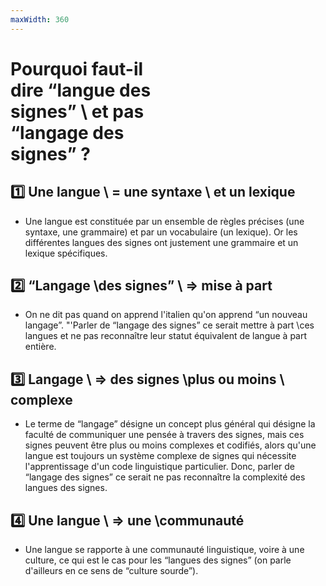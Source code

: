```yaml
---
maxWidth: 360
---
```


# <span style="display:block; width:250px!important">Pourquoi faut-il dire “langue des signes” \\ et pas “langage des signes” ?</span>

## :one: Une langue \\ = une syntaxe \\ et un lexique
- Une langue est constituée par un ensemble de règles précises (une syntaxe, une grammaire) et par un vocabulaire (un lexique). Or les différentes langues des signes ont justement une grammaire et un lexique spécifiques.

## :two: “Langage \\des signes” \\ ⇒ mise à part 

- On ne dit pas quand on apprend l'italien qu'on apprend “un nouveau langage”. "'Parler de “langage des signes” ce serait mettre à part \\ces langues et ne pas reconnaître leur statut équivalent de langue à part entière.

## :three: Langage \\ ⇒ des signes \\plus ou moins \\ complexe

- Le terme de “langage” désigne un concept plus général qui désigne la faculté de communiquer une pensée à travers des signes, mais ces signes peuvent être plus ou moins complexes et codifiés, alors qu'une langue est toujours un système complexe de signes qui nécessite l'apprentissage d'un code linguistique particulier. Donc, parler de “langage des signes” ce serait ne pas reconnaître la complexité des langues des signes.

## :four: Une langue \\  ⇒ une \\communauté

- Une langue se rapporte à une communauté linguistique, voire à une culture, ce qui est le cas pour les “langues des signes” (on parle d'ailleurs en ce sens de “culture sourde”).